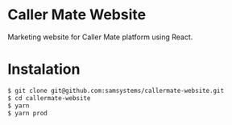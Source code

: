 # Caller Mate Website

Marketing website for Caller Mate platform using React.

# Instalation

```sh
$ git clone git@github.com:samsystems/callermate-website.git
$ cd callermate-website
$ yarn
$ yarn prod
```
